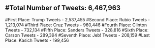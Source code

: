 #Total Number of Tweets: 6,467,963 
---
#First Place: Trump Tweets - 2,537,455
#Second Place: Rubio Tweets - 1,213,074
#Third Place: Cruz Tweets - 960,446
#Fourth Place: Clinton Tweets - 732,134
#Fifth Place: Sanders Tweets - 328,816
#Sixth Place: Carson Tweets - 289,394
#Seventh Place: Jeb! Tweets - 208,159
#Last Place: Kasich Tweets - 199,456
